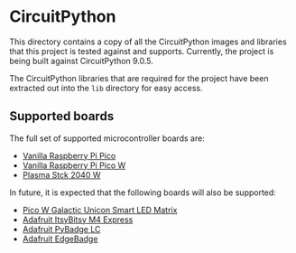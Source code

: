 # CircuitPython

This directory contains a copy of all the CircuitPython images and libraries that
this project is tested against and supports. Currently, the project is being built
against CircuitPython 9.0.5.

The CircuitPython libraries that are required for the project have been extracted
out into the `lib` directory for easy access.

## Supported boards

The full set of supported microcontroller boards are:

* [Vanilla Raspberry Pi Pico](https://shop.pimoroni.com/products/raspberry-pi-pico?variant=40059364311123)
* [Vanilla Raspberry Pi Pico W](https://shop.pimoroni.com/products/raspberry-pi-pico-w?variant=40059369652307)
* [Plasma Stck 2040 W](https://shop.pimoroni.com/products/plasma-stick-2040-w?variant=40359072301139)

In future, it is expected that the following boards will also be supported:

* [Pico W Galactic Unicon Smart LED Matrix](https://shop.pimoroni.com/products/space-unicorns?variant=40842033561683)
* [Adafruit ItsyBitsy M4 Express](https://shop.pimoroni.com/products/adafruit-itsybitsy-m4-express-featuring-atsamd51?variant=12519303086163)
* [Adafruit PyBadge LC](https://shop.pimoroni.com/products/adafruit-pybadge-lc-makecode-arcade-circuitpython-or-arduino-low-cost-version?variant=30267341111379)
* [Adafruit EdgeBadge](https://shop.pimoroni.com/products/adafruit-edgebadge-tensorflow-lite-for-microcontrollers?variant=31251813400659)
